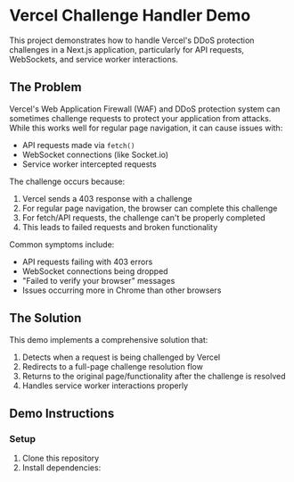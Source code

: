 # Vercel Challenge Handler Demo

This project demonstrates how to handle Vercel's DDoS protection challenges in a Next.js application, particularly for API requests, WebSockets, and service worker interactions.

## The Problem

Vercel's Web Application Firewall (WAF) and DDoS protection system can sometimes challenge requests to protect your application from attacks. While this works well for regular page navigation, it can cause issues with:

- API requests made via `fetch()`
- WebSocket connections (like Socket.io)
- Service worker intercepted requests

The challenge occurs because:

1. Vercel sends a 403 response with a challenge
2. For regular page navigation, the browser can complete this challenge
3. For fetch/API requests, the challenge can't be properly completed
4. This leads to failed requests and broken functionality

Common symptoms include:
- API requests failing with 403 errors
- WebSocket connections being dropped
- "Failed to verify your browser" messages
- Issues occurring more in Chrome than other browsers

## The Solution

This demo implements a comprehensive solution that:

1. Detects when a request is being challenged by Vercel
2. Redirects to a full-page challenge resolution flow
3. Returns to the original page/functionality after the challenge is resolved
4. Handles service worker interactions properly

## Demo Instructions

### Setup

1. Clone this repository
2. Install dependencies:

